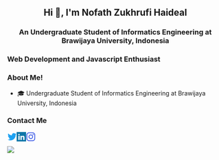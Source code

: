 <h2 align="center">Hi 👋, I'm Nofath Zukhrufi Haideal</h2>
<h3 align="center">An Undergraduate Student of Informatics Engineering at Brawijaya University, Indonesia</h3>

### Web Development and Javascript Enthusiast

### About Me!
* 🎓 Undergraduate Student of Informatics Engineering at Brawijaya University, Indonesia

### Contact Me
<a href="https://twitter.com/NofathZH" target="blank"><img align="left" src="icons/twitter.svg" alt="xtenzq" width="22px" /></a>
<a href="https://www.linkedin.com/in/nofathzukhrufihaideal/" target="blank"><img align="left" src="icons/linkedin.svg" alt="xtenzq" width="22px" /></a>
<a href="https://instagram.com/nrusetski" target="blank"><img align="left" src="icons/instagram.svg" alt="xtenzq" width="22px" /></a>
<br />

<!-- [![Nofath's GitHub stats](https://github-readme-stats.vercel.app/api?username=NofathZ&show_icons=true&theme=radical)](https://github.com/anuraghazra/github-readme-stats) -->

<!-- [![Top Langs](https://github-readme-stats.vercel.app/api/top-langs/?username=NofathZ&layout=compact&theme=tokyonight)](https://github.com/anuraghazra/github-readme-stats) -->

<img align="center" width="450" src="https://github-readme-stats.vercel.app/api?username=NofathZ&show_icons=true&theme=radical">